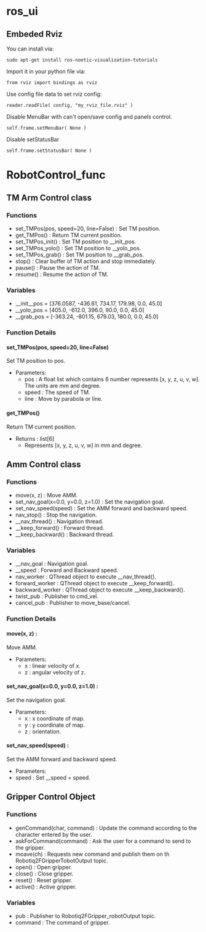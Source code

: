 # ros_ui
## Embeded Rviz
You can install via:
```bash=
sudo apt-get install ros-noetic-visualization-tutorials
```
Import it in your python file via:
```bash=
from rviz import bindings as rviz
```
Use config file data to set rviz config:
```bash=
reader.readFile( config, "my_rviz_file.rviz" )
```
Disable MenuBar with can't open/save config and panels control.
```bash=
self.frame.setMenuBar( None )
```
Disable setStatusBar
```bash=
self.frame.setStatusBar( None )
```
# RobotControl_func
## TM Arm Control class
### Functions
- set_TMPos(pos, speed=20, line=False) : Set TM position.
- get_TMPos() : Return TM current position.
- set_TMPos_init() : Set TM position to __init_pos.
- set_TMPos_yolo() : Set TM position to __yolo_pos.
- set_TMPos_grab() : Set TM position to __grab_pos.
- stop() : Clear buffer of TM action and stop immediately.
- pause() : Pause the action of TM.
- resume() : Resume the action of TM.
### Variables
- __init__pos = [376.0587, -436.61, 734.17, 179.98, 0.0, 45.0]
- __yolo_pos = [405.0, -612.0, 396.0, 90.0, 0.0, 45.0]
- __grab_pos = [-363.24, -801.15, 679.03, 180.0, 0.0, 45.0]
### Function Details
#### set_TMPos(pos, speed=20, line=False)
Set TM position to pos.  
+ Parameters:  
  + pos : A float list which contains 6 number represents [x, y, z, u, v, w]. The units are mm and degree.
  + speed : The speed of TM.
  + line : Move by parabola or line.
#### get_TMPos()
Return TM current position.  
+ Returns : list[6]  
  + Represents [x, y, z, u, v, w] in mm and degree.
## Amm Control class
### Functions
- move(x, z) : Move AMM.
- set_nav_goal(x=0.0, y=0.0, z=1.0) : Set the navigation goal.
- set_nav_speed(speed) : Set the AMM forward and backward speed.
- nav_stop() : Stop the navigation.
- __nav_thread() : Navigation thread.
- __keep_forward() : Forward thread.
- __keep_backward() : Backward thread.
### Variables
- __nav_goal : Navigation goal.
- __speed : Forward and Backward speed.
- nav_worker : QThread object to execute __nav_thread().
- forward_worker : QThread object to execute __keep_forward().
- backward_worker : QThread object to execute __keep_backward().
- twist_pub : Publisher to cmd_vel.
- cancel_pub : Publisher to move_base/cancel.
### Function Details
#### move(x, z) : 
Move AMM.
+ Parameters:
  + x : linear velocity of x.
  + z : angular velocity of z.
#### set_nav_goal(x=0.0, y=0.0, z=1.0) : 
Set the navigation goal.
+ Parameters:
  + x : x coordinate of map.
  + y : y coordinate of map.
  + z : orientation.
#### set_nav_speed(speed) : 
Set the AMM forward and backward speed.
 + Parameters:
  + speed : Set __speed = speed. 
## Gripper Control Object
### Functions
- genCommand(char, command) : Update the command according to the character entered by the user.
- askForCommand(command) : Ask the user for a command to send to the gripper.
- moave(ch) : Requests new command and publish them on th Robotiq2FGripperTobotOutput topic.
- open() : Open gripper.
- close() : Close gripper.
- reset() : Reset gripper.
- active() : Active gripper.
### Variables
- pub : Publisher to Robotiq2FGripper_robotOutput topic.
- command : The command of gripper.
